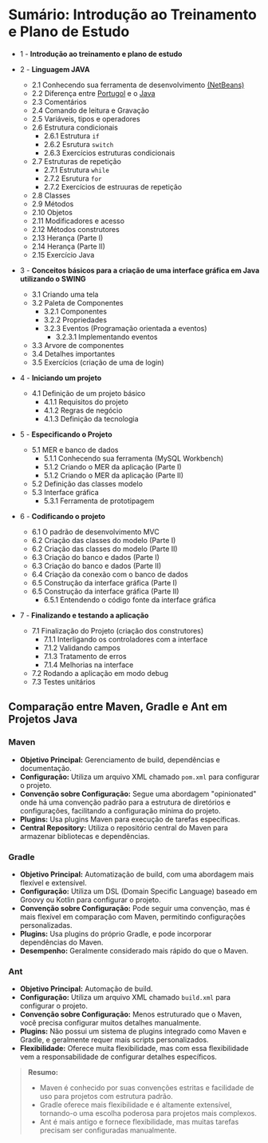 # Sumário: Introdução ao Treinamento e Plano de Estudo

- 1 - **Introdução ao treinamento e plano de estudo**

- 2 - **Linguagem JAVA**
   - 2.1 Conhecendo sua ferramenta de desenvolvimento [(NetBeans)](https://netbeans.apache.org/front/main/)
   - 2.2 Diferença entre [Portugol](https://dgadelha.github.io/Portugol-Webstudio/) e o [Java](https://www.oracle.com/br/java/technologies/downloads/)
   - 2.3 Comentários
   - 2.4 Comando de leitura e Gravação
   - 2.5 Variáveis, tipos e operadores
   - 2.6 Estrutura condicionais
      - 2.6.1 Estrutura `if`
      - 2.6.2 Esrutura `switch`
      - 2.6.3 Exercícios estruturas condicionais 
   - 2.7 Estruturas de repetição
      - 2.7.1 Estrutura `while`
      - 2.7.2 Esrutura `for`
      - 2.7.2 Exercícios de estruuras de repetição
   - 2.8 Classes
   - 2.9 Métodos
   - 2.10 Objetos
   - 2.11 Modificadores e acesso
   - 2.12 Métodos construtores
   - 2.13 Herança (Parte I)
   - 2.14 Herança (Parte II)
   - 2.15 Exercício Java

- 3 - **Conceitos básicos para a criação de uma interface gráfica em Java utilizando o SWING**
   - 3.1 Criando uma tela
   - 3.2 Paleta de Componentes
      - 3.2.1 Componentes
      - 3.2.2 Propriedades
      - 3.2.3 Eventos (Programação orientada a eventos)
         - 3.2.3.1 Implementando eventos
   - 3.3 Arvore de componentes
   - 3.4 Detalhes importantes
   - 3.5 Exercícios (criação de uma de login)

- 4 - **Iniciando um projeto**
   - 4.1 Definição de um projeto básico
      - 4.1.1 Requisitos do projeto
      - 4.1.2 Regras de negócio
      - 4.1.3 Definição da tecnologia

- 5 - **Especificando o Projeto**
   - 5.1 MER e banco de dados
      - 5.1.1 Conhecendo sua ferramenta (MySQL Workbench)
      - 5.1.2 Criando o MER da aplicação (Parte I)
      - 5.1.2 Criando o MER da aplicação (Parte II)
   - 5.2 Definição das classes modelo
   - 5.3 Interface gráfica
      - 5.3.1 Ferramenta de prototipagem

- 6 - **Codificando o projeto**
   - 6.1 O padrão de desenvolvimento MVC
   - 6.2 Criação das classes do modelo (Parte I)
   - 6.2 Criação das classes do modelo (Parte II)
   - 6.3 Criação do banco e dados (Parte I)
   - 6.3 Criação do banco e dados (Parte II)
   - 6.4 Criação da conexão com o banco de dados
   - 6.5 Construção da interface gráfica (Parte I)
   - 6.5 Construção da interface gráfica (Parte II)
      - 6.5.1 Entendendo o código fonte da interface gráfica

- 7 - **Finalizando e testando a aplicação**
   - 7.1 Finalização do Projeto (criação dos construtores)
      - 7.1.1 Interligando os controladores com a interface
      - 7.1.2 Validando campos
      - 7.1.3 Tratamento de erros
      - 7.1.4 Melhorias na interface
   - 7.2 Rodando a aplicação em modo debug
   - 7.3 Testes unitários

## Comparação entre Maven, Gradle e Ant em Projetos Java

### Maven

- **Objetivo Principal:** Gerenciamento de build, dependências e documentação.
- **Configuração:** Utiliza um arquivo XML chamado `pom.xml` para configurar o projeto.
- **Convenção sobre Configuração:** Segue uma abordagem "opinionated" onde há uma convenção padrão para a estrutura de diretórios e configurações, facilitando a configuração mínima do projeto.
- **Plugins:** Usa plugins Maven para execução de tarefas específicas.
- **Central Repository:** Utiliza o repositório central do Maven para armazenar bibliotecas e dependências.

### Gradle

- **Objetivo Principal:** Automatização de build, com uma abordagem mais flexível e extensível.
- **Configuração:** Utiliza um DSL (Domain Specific Language) baseado em Groovy ou Kotlin para configurar o projeto.
- **Convenção sobre Configuração:** Pode seguir uma convenção, mas é mais flexível em comparação com Maven, permitindo configurações personalizadas.
- **Plugins:** Usa plugins do próprio Gradle, e pode incorporar dependências do Maven.
- **Desempenho:** Geralmente considerado mais rápido do que o Maven.

### Ant

- **Objetivo Principal:** Automação de build.
- **Configuração:** Utiliza um arquivo XML chamado `build.xml` para configurar o projeto.
- **Convenção sobre Configuração:** Menos estruturado que o Maven, você precisa configurar muitos detalhes manualmente.
- **Plugins:** Não possui um sistema de plugins integrado como Maven e Gradle, e geralmente requer mais scripts personalizados.
- **Flexibilidade:** Oferece muita flexibilidade, mas com essa flexibilidade vem a responsabilidade de configurar detalhes específicos.

> **Resumo:**
> - Maven é conhecido por suas convenções estritas e facilidade de uso para projetos com estrutura padrão.
> - Gradle oferece mais flexibilidade e é altamente extensível, tornando-o uma escolha poderosa para projetos mais complexos.
> - Ant é mais antigo e fornece flexibilidade, mas muitas tarefas precisam ser configuradas manualmente.


